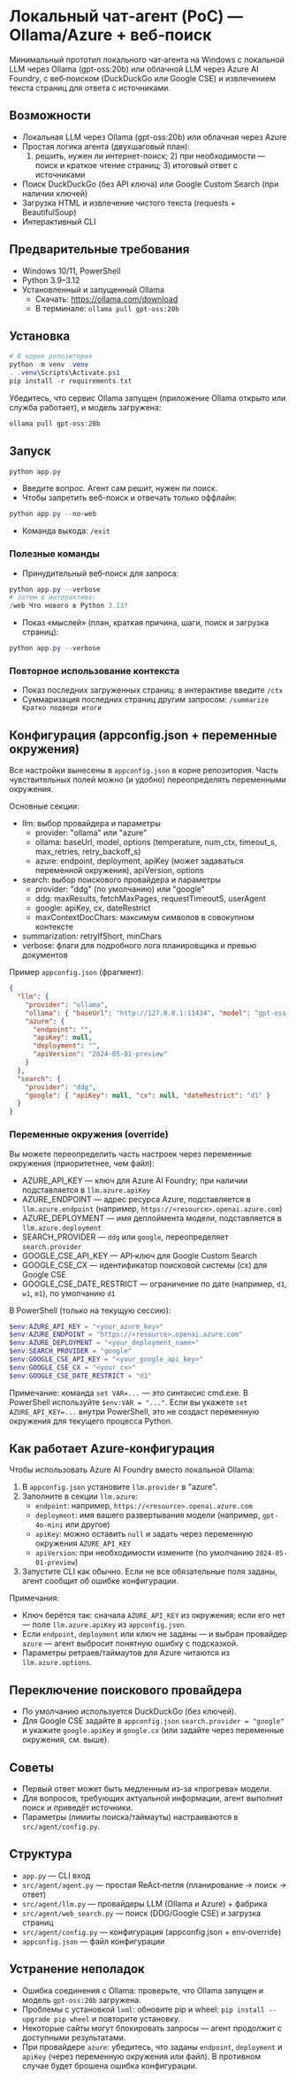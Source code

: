 # Локальный чат‑агент (PoC) — Ollama/Azure + веб‑поиск

Минимальный прототип локального чат‑агента на Windows с локальной LLM через Ollama (gpt-oss:20b) или облачной LLM через Azure AI Foundry, с веб‑поиском (DuckDuckGo или Google CSE) и извлечением текста страниц для ответа с источниками.

## Возможности
- Локальная LLM через Ollama (gpt-oss:20b) или облачная через Azure
- Простая логика агента (двухшаговый план):
  1) решить, нужен ли интернет-поиск; 2) при необходимости — поиск и краткое чтение страниц; 3) итоговый ответ с источниками
- Поиск DuckDuckGo (без API ключа) или Google Custom Search (при наличии ключей)
- Загрузка HTML и извлечение чистого текста (requests + BeautifulSoup)
- Интерактивный CLI

## Предварительные требования
- Windows 10/11, PowerShell
- Python 3.9–3.12
- Установленный и запущенный Ollama
  - Скачать: https://ollama.com/download
  - В терминале: `ollama pull gpt-oss:20b`

## Установка
```powershell
# В корне репозитория
python -m venv .venv
. .venv\Scripts\Activate.ps1
pip install -r requirements.txt
```

Убедитесь, что сервис Ollama запущен (приложение Ollama открыто или служба работает), и модель загружена:
```powershell
ollama pull gpt-oss:20b
```

## Запуск
```powershell
python app.py
```
- Введите вопрос. Агент сам решит, нужен ли поиск.
- Чтобы запретить веб-поиск и отвечать только оффлайн:
```powershell
python app.py --no-web
```
- Команда выхода: `/exit`

### Полезные команды
- Принудительный веб‑поиск для запроса:
```powershell
python app.py --verbose
# затем в интерактиве:
/web Что нового в Python 3.13?
```
- Показ «мыслей» (план, краткая причина, шаги, поиск и загрузка страниц):
```powershell
python app.py --verbose
```

### Повторное использование контекста
- Показ последних загруженных страниц: в интерактиве введите `/ctx`
- Суммаризация последних страниц другим запросом: `/summarize Кратко подведи итоги`

## Конфигурация (appconfig.json + переменные окружения)
Все настройки вынесены в `appconfig.json` в корне репозитория. Часть чувствительных полей можно (и удобно) переопределять переменными окружения.

Основные секции:
- llm: выбор провайдера и параметры
  - provider: "ollama" или "azure"
  - ollama: baseUrl, model, options (temperature, num_ctx, timeout_s, max_retries, retry_backoff_s)
  - azure: endpoint, deployment, apiKey (может задаваться переменной окружения), apiVersion, options
- search: выбор поискового провайдера и параметры
  - provider: "ddg" (по умолчанию) или "google"
  - ddg: maxResults, fetchMaxPages, requestTimeoutS, userAgent
  - google: apiKey, cx, dateRestrict
  - maxContextDocChars: максимум символов в совокупном контексте
- summarization: retryIfShort, minChars
- verbose: флаги для подробного лога планировщика и превью документов

Пример `appconfig.json` (фрагмент):
```json
{
  "llm": {
    "provider": "ollama",
    "ollama": { "baseUrl": "http://127.0.0.1:11434", "model": "gpt-oss:20b" },
    "azure": {
      "endpoint": "",
      "apiKey": null,
      "deployment": "",
      "apiVersion": "2024-05-01-preview"
    }
  },
  "search": {
    "provider": "ddg",
    "google": { "apiKey": null, "cx": null, "dateRestrict": "d1" }
  }
}
```

### Переменные окружения (override)
Вы можете переопределить часть настроек через переменные окружения (приоритетнее, чем файл):
- AZURE_API_KEY — ключ для Azure AI Foundry; при наличии подставляется в `llm.azure.apiKey`
- AZURE_ENDPOINT — адрес ресурса Azure, подставляется в `llm.azure.endpoint` (например, `https://<resource>.openai.azure.com`)
- AZURE_DEPLOYMENT — имя деплоймента модели, подставляется в `llm.azure.deployment`
- SEARCH_PROVIDER — `ddg` или `google`, переопределяет `search.provider`
- GOOGLE_CSE_API_KEY — API‑ключ для Google Custom Search
- GOOGLE_CSE_CX — идентификатор поисковой системы (cx) для Google CSE
- GOOGLE_CSE_DATE_RESTRICT — ограничение по дате (например, `d1`, `w1`, `m1`), по умолчанию `d1`

В PowerShell (только на текущую сессию):
```powershell
$env:AZURE_API_KEY = "<your_azure_key>"
$env:AZURE_ENDPOINT = "https://<resource>.openai.azure.com"
$env:AZURE_DEPLOYMENT = "<your_deployment_name>"
$env:SEARCH_PROVIDER = "google"
$env:GOOGLE_CSE_API_KEY = "<your_google_api_key>"
$env:GOOGLE_CSE_CX = "<your_cx>"
$env:GOOGLE_CSE_DATE_RESTRICT = "d1"
```

Примечание: команда `set VAR=...` — это синтаксис cmd.exe. В PowerShell используйте `$env:VAR = "..."`. Если вы укажете `set AZURE_API_KEY=...` внутри PowerShell, это не создаст переменную окружения для текущего процесса Python.

## Как работает Azure‑конфигурация
Чтобы использовать Azure AI Foundry вместо локальной Ollama:
1) В `appconfig.json` установите `llm.provider` в "azure".
2) Заполните в секции `llm.azure`:
   - `endpoint`: например, `https://<resource>.openai.azure.com`
   - `deployment`: имя вашего развертывания модели (например, `gpt-4o-mini` или другое)
   - `apiKey`: можно оставить `null` и задать через переменную окружения `AZURE_API_KEY`
   - `apiVersion`: при необходимости измените (по умолчанию `2024-05-01-preview`)
3) Запустите CLI как обычно. Если не все обязательные поля заданы, агент сообщит об ошибке конфигурации.

Примечания:
- Ключ берётся так: сначала `AZURE_API_KEY` из окружения; если его нет — поле `llm.azure.apiKey` из `appconfig.json`.
- Если `endpoint`, `deployment` или ключ не заданы — и выбран провайдер `azure` — агент выбросит понятную ошибку с подсказкой.
- Параметры ретраев/таймаутов для Azure читаются из `llm.azure.options`.

## Переключение поискового провайдера
- По умолчанию используется DuckDuckGo (без ключей).
- Для Google CSE задайте в `appconfig.json` `search.provider = "google"` и укажите `google.apiKey` и `google.cx` (или задайте через переменные окружения, см. выше).

## Советы
- Первый ответ может быть медленным из-за «прогрева» модели.
- Для вопросов, требующих актуальной информации, агент выполнит поиск и приведёт источники.
- Параметры (лимиты поиска/таймауты) настраиваются в `src/agent/config.py`.

## Структура
- `app.py` — CLI вход
- `src/agent/agent.py` — простая ReAct‑петля (планирование → поиск → ответ)
- `src/agent/llm.py` — провайдеры LLM (Ollama и Azure) + фабрика
- `src/agent/web_search.py` — поиск (DDG/Google CSE) и загрузка страниц
- `src/agent/config.py` — конфигурация (appconfig.json + env‑override)
- `appconfig.json` — файл конфигурации

## Устранение неполадок
- Ошибка соединения с Ollama: проверьте, что Ollama запущен и модель `gpt-oss:20b` загружена.
- Проблемы с установкой `lxml`: обновите pip и wheel: `pip install --upgrade pip wheel` и повторите установку.
- Некоторые сайты могут блокировать запросы — агент продолжит с доступными результатами.
- При провайдере `azure`: убедитесь, что заданы `endpoint`, `deployment` и `apiKey` (через переменную окружения или файл). В противном случае будет брошена ошибка конфигурации.
